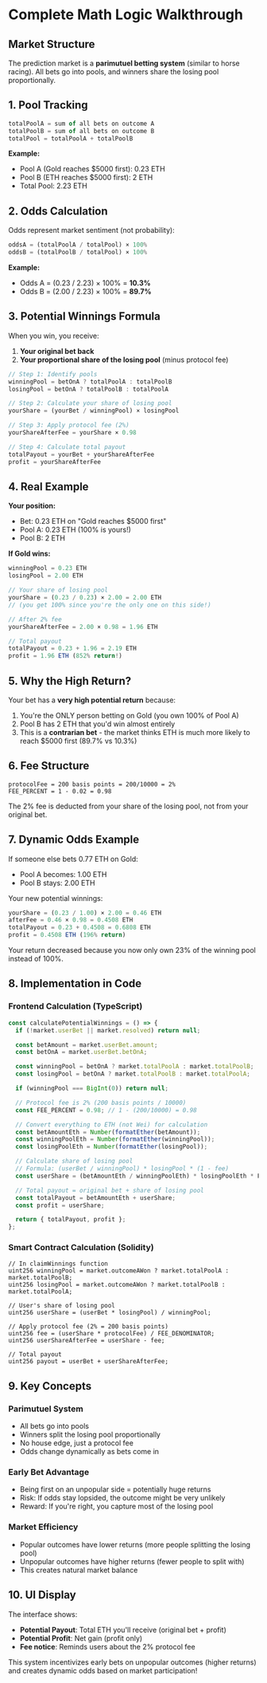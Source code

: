 # Complete Math Logic Walkthrough

## Market Structure

The prediction market is a **parimutuel betting system** (similar to horse racing). All bets go into pools, and winners share the losing pool proportionally.

## 1. Pool Tracking

```typescript
totalPoolA = sum of all bets on outcome A
totalPoolB = sum of all bets on outcome B
totalPool = totalPoolA + totalPoolB
```

**Example:**
- Pool A (Gold reaches $5000 first): 0.23 ETH
- Pool B (ETH reaches $5000 first): 2 ETH
- Total Pool: 2.23 ETH

## 2. Odds Calculation

Odds represent market sentiment (not probability):

```typescript
oddsA = (totalPoolA / totalPool) × 100%
oddsB = (totalPoolB / totalPool) × 100%
```

**Example:**
- Odds A = (0.23 / 2.23) × 100% = **10.3%**
- Odds B = (2.00 / 2.23) × 100% = **89.7%**

## 3. Potential Winnings Formula

When you win, you receive:
1. **Your original bet back**
2. **Your proportional share of the losing pool** (minus protocol fee)

```typescript
// Step 1: Identify pools
winningPool = betOnA ? totalPoolA : totalPoolB
losingPool = betOnA ? totalPoolB : totalPoolA

// Step 2: Calculate your share of losing pool
yourShare = (yourBet / winningPool) × losingPool

// Step 3: Apply protocol fee (2%)
yourShareAfterFee = yourShare × 0.98

// Step 4: Calculate total payout
totalPayout = yourBet + yourShareAfterFee
profit = yourShareAfterFee
```

## 4. Real Example

**Your position:**
- Bet: 0.23 ETH on "Gold reaches $5000 first"
- Pool A: 0.23 ETH (100% is yours!)
- Pool B: 2 ETH

**If Gold wins:**

```typescript
winningPool = 0.23 ETH
losingPool = 2.00 ETH

// Your share of losing pool
yourShare = (0.23 / 0.23) × 2.00 = 2.00 ETH
// (you get 100% since you're the only one on this side!)

// After 2% fee
yourShareAfterFee = 2.00 × 0.98 = 1.96 ETH

// Total payout
totalPayout = 0.23 + 1.96 = 2.19 ETH
profit = 1.96 ETH (852% return!)
```

## 5. Why the High Return?

Your bet has a **very high potential return** because:
1. You're the ONLY person betting on Gold (you own 100% of Pool A)
2. Pool B has 2 ETH that you'd win almost entirely
3. This is a **contrarian bet** - the market thinks ETH is much more likely to reach $5000 first (89.7% vs 10.3%)

## 6. Fee Structure

```solidity
protocolFee = 200 basis points = 200/10000 = 2%
FEE_PERCENT = 1 - 0.02 = 0.98
```

The 2% fee is deducted from your share of the losing pool, not from your original bet.

## 7. Dynamic Odds Example

If someone else bets 0.77 ETH on Gold:
- Pool A becomes: 1.00 ETH
- Pool B stays: 2.00 ETH

Your new potential winnings:

```typescript
yourShare = (0.23 / 1.00) × 2.00 = 0.46 ETH
afterFee = 0.46 × 0.98 = 0.4508 ETH
totalPayout = 0.23 + 0.4508 = 0.6808 ETH
profit = 0.4508 ETH (196% return)
```

Your return decreased because you now only own 23% of the winning pool instead of 100%.

## 8. Implementation in Code

### Frontend Calculation (TypeScript)

```typescript
const calculatePotentialWinnings = () => {
  if (!market.userBet || market.resolved) return null;

  const betAmount = market.userBet.amount;
  const betOnA = market.userBet.betOnA;

  const winningPool = betOnA ? market.totalPoolA : market.totalPoolB;
  const losingPool = betOnA ? market.totalPoolB : market.totalPoolA;

  if (winningPool === BigInt(0)) return null;

  // Protocol fee is 2% (200 basis points / 10000)
  const FEE_PERCENT = 0.98; // 1 - (200/10000) = 0.98

  // Convert everything to ETH (not Wei) for calculation
  const betAmountEth = Number(formatEther(betAmount));
  const winningPoolEth = Number(formatEther(winningPool));
  const losingPoolEth = Number(formatEther(losingPool));

  // Calculate share of losing pool
  // Formula: (userBet / winningPool) * losingPool * (1 - fee)
  const userShare = (betAmountEth / winningPoolEth) * losingPoolEth * FEE_PERCENT;

  // Total payout = original bet + share of losing pool
  const totalPayout = betAmountEth + userShare;
  const profit = userShare;

  return { totalPayout, profit };
};
```

### Smart Contract Calculation (Solidity)

```solidity
// In claimWinnings function
uint256 winningPool = market.outcomeAWon ? market.totalPoolA : market.totalPoolB;
uint256 losingPool = market.outcomeAWon ? market.totalPoolB : market.totalPoolA;

// User's share of losing pool
uint256 userShare = (userBet * losingPool) / winningPool;

// Apply protocol fee (2% = 200 basis points)
uint256 fee = (userShare * protocolFee) / FEE_DENOMINATOR;
uint256 userShareAfterFee = userShare - fee;

// Total payout
uint256 payout = userBet + userShareAfterFee;
```

## 9. Key Concepts

### Parimutuel System
- All bets go into pools
- Winners split the losing pool proportionally
- No house edge, just a protocol fee
- Odds change dynamically as bets come in

### Early Bet Advantage
- Being first on an unpopular side = potentially huge returns
- Risk: If odds stay lopsided, the outcome might be very unlikely
- Reward: If you're right, you capture most of the losing pool

### Market Efficiency
- Popular outcomes have lower returns (more people splitting the losing pool)
- Unpopular outcomes have higher returns (fewer people to split with)
- This creates natural market balance

## 10. UI Display

The interface shows:
- **Potential Payout**: Total ETH you'll receive (original bet + profit)
- **Potential Profit**: Net gain (profit only)
- **Fee notice**: Reminds users about the 2% protocol fee

This system incentivizes early bets on unpopular outcomes (higher returns) and creates dynamic odds based on market participation!
